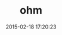 ---
layout: post
title:  "ohm"
repo:   "soveran/ohm"
date:   2015-02-18 17:20:23
gemurl: http://soveran.github.com/ohm/
---